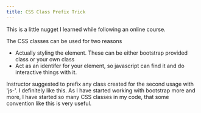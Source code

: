 ```yaml
---
title: CSS Class Prefix Trick
---
```


This is a little nugget I learned while following an online course.

The CSS classes can be used for two reasons

- Actually styling the element. These can be either bootstrap provided class or your own class
- Act as an identifer for your element, so javascript can find it and do interactive things with it.

Instructor suggested to prefix any class created for the second usage with 'js-'.
I definitely like this. As I have started working with bootstrap more and more,
I have started so many CSS classes in my code, that some convention like this
is very useful.

